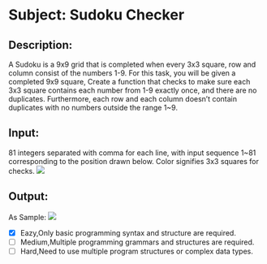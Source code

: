# Subject: Sudoku Checker
## Description:
A Sudoku is a 9x9 grid that is completed when every 3x3 square, row and column consist of the numbers 1-9.
For this task, you will be given a completed 9x9 square, Create a function that checks to make sure each 3x3 square contains each number from 1-9 exactly once, and there are no duplicates. Furthermore, each row and each column doesn’t contain duplicates with no numbers outside the range 1~9.


## Input:
81 integers separated with comma for each line, with input sequence 1~81 corresponding to the position drawn below. Color signifies 3x3 squares for checks.
![](https://i.imgur.com/ePSdNKF.png)


## Output:
As Sample:
![](https://i.imgur.com/8bJSYBi.png)

- [x]  Eazy,Only basic programming syntax and structure are required.
- [ ]  Medium,Multiple programming grammars and structures are required.
- [ ] Hard,Need to use multiple program structures or complex data types.
